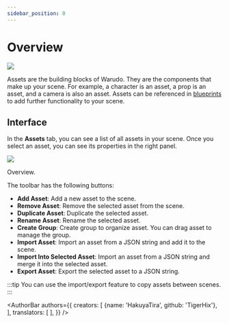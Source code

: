 ```yaml
---
sidebar_position: 0
---
```


# Overview

![](/doc-img/assets-cover.jpg)

Assets are the building blocks of Warudo. They are the components that make up your scene. For example, a character is an asset, a prop is an asset, and a camera is also an asset. Assets can be referenced in [blueprints](../blueprints/overview) to add further functionality to your scene.

## Interface

In the **Assets** tab, you can see a list of all assets in your scene. Once you select an asset, you can see its properties in the right panel.

![](/doc-img/en-assets-1.png)
<p class="img-desc">Overview.</p>

The toolbar has the following buttons:
* **Add Asset**: Add a new asset to the scene.
* **Remove Asset**: Remove the selected asset from the scene.
* **Duplicate Asset**: Duplicate the selected asset.
* **Rename Asset**: Rename the selected asset.
* **Create Group**: Create group to organize asset. You can drag asset to manage the group.
* **Import Asset**: Import an asset from a JSON string and add it to the scene.
* **Import Into Selected Asset**: Import an asset from a JSON string and merge it into the selected asset.
* **Export Asset**: Export the selected asset to a JSON string.

:::tip
You can use the import/export feature to copy assets between scenes.
:::

<AuthorBar authors={{
  creators: [
    {name: 'HakuyaTira', github: 'TigerHix'},
  ],
  translators: [
  ],
}} />
